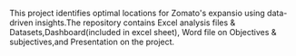 This project identifies optimal locations for Zomato's expansio using data-driven insights.The repository contains Excel analysis files & Datasets,Dashboard(included in excel sheet), Word file on Objectives & subjectives,and Presentation on the project. 

